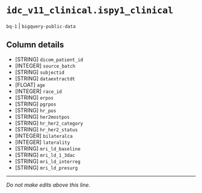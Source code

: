 # `idc_v11_clinical.ispy1_clinical`
`bq-1` | `bigquery-public-data`

## Column details
* [STRING]    `dicom_patient_id`
* [INTEGER]   `source_batch`
* [STRING]    `subjectid`
* [STRING]    `dataextractdt`
* [FLOAT]     `age`
* [INTEGER]   `race_id`
* [STRING]    `erpos`
* [STRING]    `pgrpos`
* [STRING]    `hr_pos`
* [STRING]    `her2mostpos`
* [STRING]    `hr_her2_category`
* [STRING]    `hr_her2_status`
* [INTEGER]   `bilateralca`
* [INTEGER]   `laterality`
* [STRING]    `mri_ld_baseline`
* [STRING]    `mri_ld_1_3dac`
* [STRING]    `mri_ld_interreg`
* [STRING]    `mri_ld_presurg`

-------------------------------------------------------------------------------
*Do not make edits above this line.*
